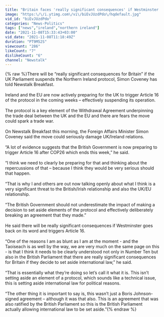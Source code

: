 ```yaml
---
title: "Britain faces 'really significant consequences' if Westminster suspends NI Protocol"
image: "https:\/\/i.ytimg.com\/vi\/biEvJUzdPdo\/hqdefault.jpg"
vid_id: "biEvJUzdPdo"
categories: "News-Politics"
tags: ["news","ireland","northern ireland"]
date: "2021-11-08T15:33:43+03:00"
vid_date: "2021-11-08T11:18:49Z"
duration: "PT9M52S"
viewcount: "286"
likeCount: "7"
dislikeCount: "6"
channel: "Newstalk"
---
```

{% raw %}There will be “really significant consequences for Britain” if the UK Parliament suspends the Northern Ireland protocol, Simon Coveney has told Newstalk Breakfast.<br /><br />Ireland and the EU are now actively preparing for the UK to trigger Article 16 of the protocol in the coming weeks – effectively suspending its operation.<br /><br />The protocol is a key element of the Withdrawal Agreement underpinning the trade deal between the UK and the EU and there are fears the move could spark a trade war.<br /><br />On Newstalk Breakfast this morning, the Foreign Affairs Minister Simon Coveney said the move could seriously damage UK/Ireland relations.<br /><br />“A lot of evidence suggests that the British Government is now preparing to trigger Article 16 after COP26 which ends this week,” he said.<br /><br />“I think we need to clearly be preparing for that and thinking about the repercussions of that – because I think they would be very serious should that happen.<br /><br />“That is why I and others are out now talking openly about what I think is a very significant threat to the British/Irish relationship and also the UK/EU relationship.<br /><br />“The British Government should not underestimate the impact of making a decision to set aside elements of the protocol and effectively deliberately breaking an agreement that they made.”<br /><br />He said there will be really significant consequences if Westminster goes back on its word and triggers Article 16.<br /><br />“One of the reasons I am as blunt as I am at the moment - and the Taoiseach is as well by the way, we are very much on the same page on this - is that I think it needs to be clearly understood not only in Number Ten but also in the British Parliament that there are really significant consequences for Britain if they decide to set aside international law,” he said.<br /><br />“That is essentially what they’re doing so let’s call it what it is. This isn’t setting aside an element of a protocol, which sounds like a technical issue, this is setting aside international law for political reasons.<br /><br />“The other thing it is important to say is, this wasn’t just a Boris Johnson-signed agreement – although it was that also. This is an agreement that was also ratified by the British Parliament so this is the British Parliament actually allowing international law to be set aside.”{% endraw %}
